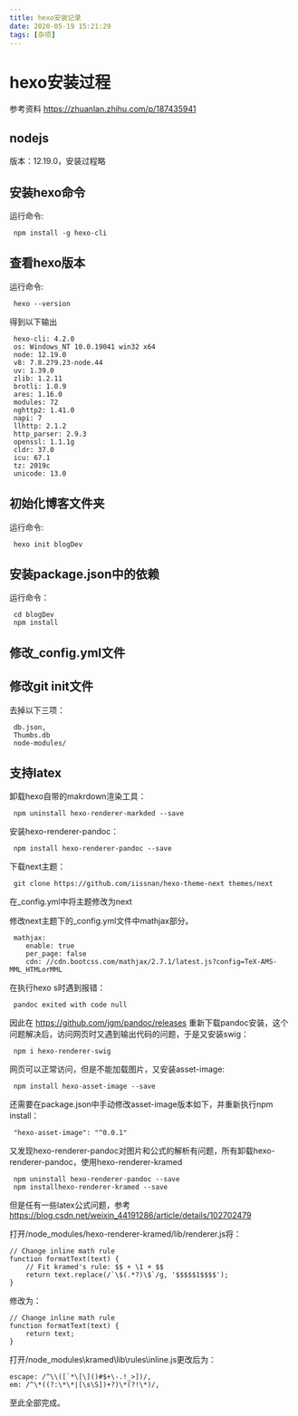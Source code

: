 ```yaml
---
title: hexo安装记录
date: 2020-05-19 15:21:29
tags: [杂项]
---
```


# hexo安装过程
参考资料 https://zhuanlan.zhihu.com/p/187435941
## nodejs
版本：12.19.0，安装过程略

## 安装hexo命令
运行命令:

	 npm install -g hexo-cli

## 查看hexo版本
运行命令:

	 hexo --version

得到以下输出

	 hexo-cli: 4.2.0
	 os: Windows_NT 10.0.19041 win32 x64
	 node: 12.19.0
	 v8: 7.8.279.23-node.44
	 uv: 1.39.0
	 zlib: 1.2.11
	 brotli: 1.0.9
	 ares: 1.16.0
	 modules: 72
	 nghttp2: 1.41.0
	 napi: 7
	 llhttp: 2.1.2
	 http_parser: 2.9.3
	 openssl: 1.1.1g
	 cldr: 37.0
	 icu: 67.1
	 tz: 2019c
	 unicode: 13.0

## 初始化博客文件夹
运行命令:

	 hexo init blogDev

## 安装package.json中的依赖

运行命令：

	 cd blogDev
	 npm install

## 修改_config.yml文件

## 修改git init文件
去掉以下三项：

	 db.json,
	 Thumbs.db
	 node-modules/

## 支持latex
卸载hexo自带的makrdown渲染工具：

	 npm uninstall hexo-renderer-markded --save

安装hexo-renderer-pandoc：

	 npm install hexo-renderer-pandoc --save

下载next主题：

	 git clone https://github.com/iissnan/hexo-theme-next themes/next

在_config.yml中将主题修改为next

修改next主题下的_config.yml文件中mathjax部分。

	 mathjax:
		enable: true
		per_page: false
		cdn: //cdn.bootcss.com/mathjax/2.7.1/latest.js?config=TeX-AMS-MML_HTMLorMML

在执行hexo s时遇到报错：

	 pandoc exited with code null

因此在 https://github.com/jgm/pandoc/releases 重新下载pandoc安装，这个问题解决后，访问网页时又遇到输出代码的问题，于是又安装swig：

	 npm i hexo-renderer-swig

网页可以正常访问，但是不能加载图片，又安装asset-image:

	 npm install hexo-asset-image --save

还需要在package.json中手动修改asset-image版本如下，并重新执行npm install：

	 "hexo-asset-image": "^0.0.1"

又发现hexo-renderer-pandoc对图片和公式的解析有问题，所有卸载hexo-renderer-pandoc，使用hexo-renderer-kramed

	 npm uninstall hexo-renderer-pandoc --save
	 npm installhexo-renderer-kramed --save

但是任有一些latex公式问题，参考 https://blog.csdn.net/weixin_44191286/article/details/102702479

打开/node_modules/hexo-renderer-kramed/lib/renderer.js将：

```
// Change inline math rule
function formatText(text) {
    // Fit kramed's rule: $$ + \1 + $$
    return text.replace(/`\$(.*?)\$`/g, '$$$$$1$$$$');
}
```

修改为：

```
// Change inline math rule
function formatText(text) {
    return text;
}
```

打开/node_modules\kramed\lib\rules\inline.js更改后为：

```
escape: /^\\([`*\[\]()#$+\-.!_>])/,
em: /^\*((?:\*\*|[\s\S])+?)\*(?!\*)/,
```
至此全部完成。